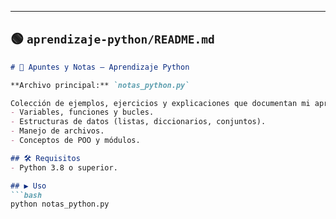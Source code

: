 
---

## 🟢 `aprendizaje-python/README.md`

```markdown
# 📘 Apuntes y Notas — Aprendizaje Python

**Archivo principal:** `notas_python.py`

Colección de ejemplos, ejercicios y explicaciones que documentan mi aprendizaje de Python:
- Variables, funciones y bucles.
- Estructuras de datos (listas, diccionarios, conjuntos).
- Manejo de archivos.
- Conceptos de POO y módulos.

## 🛠 Requisitos
- Python 3.8 o superior.

## ▶️ Uso
```bash
python notas_python.py
